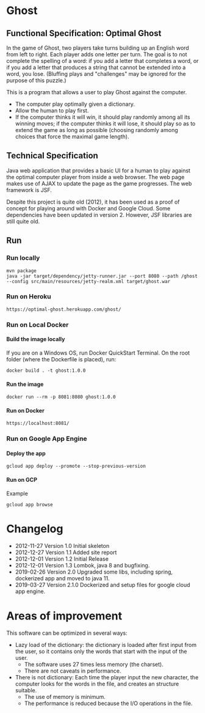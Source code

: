 # Ghost
## Functional Specification: Optimal Ghost
In the game of Ghost, two players take turns building up an English word from left to right. Each player adds one letter per turn. The goal is to not complete the spelling of a word: if you add a letter that completes a word, or if you add a letter that produces a string that cannot be extended into a word, you lose. (Bluffing plays and "challenges" may be ignored for the purpose of this puzzle.)

This is a program that allows a user to play Ghost against the computer.

* The computer play optimally given a dictionary. 
* Allow the human to play first. 
* If the computer thinks it will win, it should play randomly among all its winning moves; if the computer thinks it will lose, it should play so as to extend the game as long as possible (choosing randomly among choices that force the maximal game length).

## Technical Specification
Java web application that provides a basic UI for a human to play against the optimal computer player from inside a web browser.
The web page makes use of AJAX to update the page as the game progresses.
The web framework is JSF.

Despite this project is quite old (2012), it has been used as a proof of concept for playing around with Docker and Google Cloud.
Some dependencies have been updated in version 2. However, JSF libraries are still quite old.

## Run

### Run locally
```
mvn package
java -jar target/dependency/jetty-runner.jar --port 8080 --path /ghost --config src/main/resources/jetty-realm.xml target/ghost.war
```
### Run on Heroku
```
https://optimal-ghost.herokuapp.com/ghost/
```
### Run on Local Docker
#### Build the image locally
If you are on a Windows OS, run Docker QuickStart Terminal.
On the root folder (where the Dockerfile is placed), run:
```
docker build . -t ghost:1.0.0
```
#### Run the image
```
docker run --rm -p 8081:8080 ghost:1.0.0
```
#### Run on Docker
```
https://localhost:8081/
```

### Run on Google App Engine
#### Deploy the app
```
gcloud app deploy --promote --stop-previous-version
```
#### Run on GCP
Example
```
gcloud app browse
```

# Changelog
* 2012-11-27 Version 1.0 Initial skeleton
* 2012-12-27 Version 1.1 Added site report
* 2012-12-01 Version 1.2 Initial Release
* 2012-12-01 Version 1.3 Lombok, java 8 and bugfixing.
* 2019-02-26 Version 2.0 Upgraded some libs, including spring, dockerized app and moved to java 11.
* 2019-03-27 Version 2.1.0 Dockerized and setup files for google cloud app engine.

# Areas of improvement
This software can be optimized in several ways:
* Lazy load of the dictionary: the dictionary is loaded after first input from the user, so it contains only the words that start with the input of the user.
  * The software uses 27 times less memory (the charset).
  * There are not caveats in performance.
* There is not dictionary: Each time the player input the new character, the computer looks for the words in the file, and creates an structure suitable.
  * The use of memory is minimum.
  * The performance is reduced because the I/O operations in the file.


